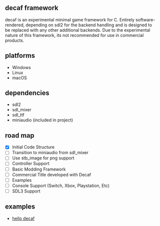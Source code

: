 ## decaf framework
decaf is an experimental minimal game framework for C. Entirely software-rendered, depending on sdl2 for the backend handling and is designed to be replaced with any other additional backends. Due to the experimental nature of this framework, its not recommended for use in commercial products.


## platforms
* Windows
* Linux
* macOS


## dependencies
* sdl2
* sdl_mixer
* sdl_ttf
* miniaudio (included in project)


## road map

- [x] Initial Code Structure
- [ ] Transition to miniaudio from sdl_mixer
- [ ] Use stb_image for png support
- [ ] Controller Support
- [ ] Basic Modding Framework
- [ ] Commercial Title developed with Decaf
- [ ] Examples
- [ ] Console Support (Switch, Xbox, Playstation, Etc)
- [ ] SDL3 Support

## examples
* [hello decaf](https://github.com/razziefox/decaf/examples/hello)